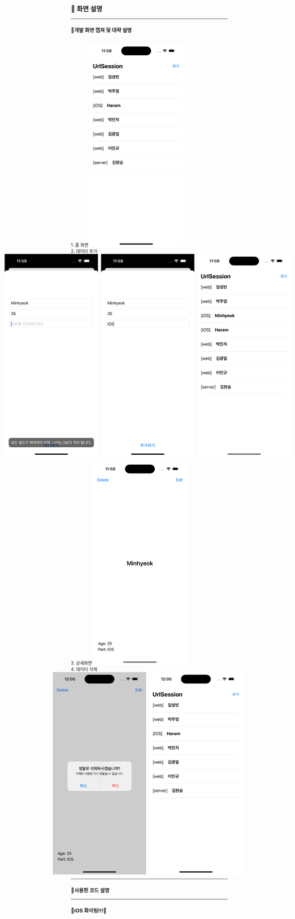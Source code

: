 ## 🙈 화면 설명
<hr>

### 🙉개발 화면 캡쳐 및 대략 설명
<br>
1. 홈 화면
<img src="https://github.com/3rd-PARD-iOS-PART/iOS_MinhyeokKim/blob/main/6th_hw_KimMinhyeok/screenshots/홈 화면.png?raw=true" width="300"/>
<br>
2. 데이터 추가
<div style="display: flex; justify-content: center;">
    <img src="https://github.com/3rd-PARD-iOS-PART/iOS_MinhyeokKim/blob/main/6th_hw_KimMinhyeok/screenshots/데이터 추가1.png?raw=true" style="margin-right: 10px;" width="300"/>
    <img src="https://github.com/3rd-PARD-iOS-PART/iOS_MinhyeokKim/blob/main/6th_hw_KimMinhyeok/screenshots/데이터 추가2.png?raw=true" style="margin-right: 10px;" width="300"/>
    <img src="https://github.com/3rd-PARD-iOS-PART/iOS_MinhyeokKim/blob/main/6th_hw_KimMinhyeok/screenshots/데이터 추가3.png?raw=true" style="margin-right: 10px;" width="300"/>
</div>
<br>
3. 상세화면
<img src="https://github.com/3rd-PARD-iOS-PART/iOS_MinhyeokKim/blob/main/6th_hw_KimMinhyeok/screenshots/상세화면.png?raw=true" width="300"/>
<br>
4. 데이터 삭제
<div style="display: flex; justify-content: center;">
    <img src="https://github.com/3rd-PARD-iOS-PART/iOS_MinhyeokKim/blob/main/6th_hw_KimMinhyeok/screenshots/데이터 삭제1.png?raw=true" style="margin-right: 10px;" width="300"/>
    <img src="https://github.com/3rd-PARD-iOS-PART/iOS_MinhyeokKim/blob/main/6th_hw_KimMinhyeok/screenshots/데이터 삭제2.png?raw=true" style="margin-right: 10px;" width="300"/>
</div>

<hr>

### 🙊사용한 코드 설명 
<hr>

### 🙈iOS 화이팅!!!🙈
